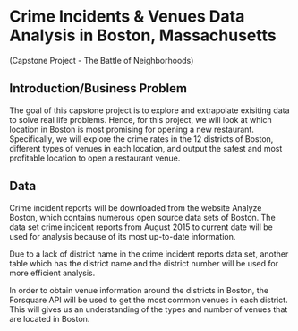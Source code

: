# Crime Incidents & Venues Data Analysis in Boston, Massachusetts

(Capstone Project - The Battle of Neighborhoods)

## Introduction/Business Problem
The goal of this capstone project is to explore and extrapolate exisiting data to solve real life problems. Hence, for this project, we will look at which location in Boston is most promising for opening a new restaurant. Specifically, we will explore the crime rates in the 12 districts of Boston, different types of venues in each location, and output the safest and most profitable location to open a restaurant venue. 

## Data
Crime incident reports will be downloaded from the website Analyze Boston, which contains numerous open source data sets of Boston. The data set crime incident reports from August 2015 to current date will be used for analysis because of its most up-to-date information. 

Due to a lack of district name in the crime incident reports data set, another table which has the district name and the district number will be used for more efficient analysis. 

In order to obtain venue information around the districts in Boston, the Forsquare API will be used to get the most common venues in each district. This will gives us an understanding of the types and number of venues that are located in Boston. 

